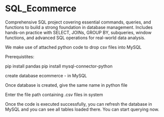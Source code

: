 # SQL_Ecommerce
Comprehensive SQL project covering essential commands, queries, and functions to build a strong foundation in database management. Includes hands-on practice with SELECT, JOINs, GROUP BY, subqueries, window functions, and advanced SQL operations for real-world data analysis.

We make use of attached python code to drop csv files into MySQL

Prerequistites:

pip install pandas
pip install mysql-connector-python

create database ecommerce - in MySQL

Once database is created, give the same name in python file

Enter the file path containing .csv files in system

Once the code is executed successfully, you can refresh the database in MySQL and you can see all tables loaded there. You can start querying now.


